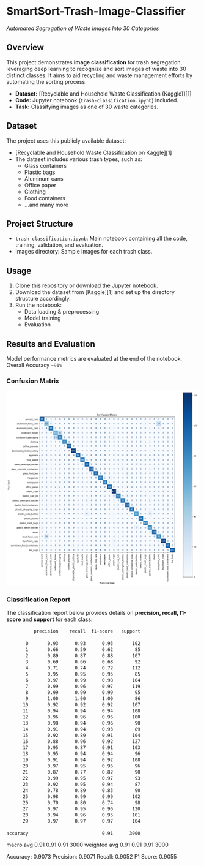 # SmartSort-Trash-Image-Classifier

_Automated Segregation of Waste Images Into 30 Categories_

## Overview

This project demonstrates **image classification** for trash segregation, leveraging deep learning to recognize and sort images of waste into 30 distinct classes. It aims to aid recycling and waste management efforts by automating the sorting process.

- **Dataset:** [Recyclable and Household Waste Classification (Kaggle)][1]
- **Code:** Jupyter notebook (`trash-classification.ipynb`) included.
- **Task:** Classifying images as one of 30 waste categories.

## Dataset

The project uses this publicly available dataset:
- [Recyclable and Household Waste Classification on Kaggle][1]
- The dataset includes various trash types, such as:
  - Glass containers
  - Plastic bags
  - Aluminum cans
  - Office paper
  - Clothing
  - Food containers
  - ...and many more

## Project Structure

- `trash-classification.ipynb`: Main notebook containing all the code, training, validation, and evaluation.
- Images directory: Sample images for each trash class.

## Usage

1. Clone this repository or download the Jupyter notebook.
2. Download the dataset from [Kaggle][1] and set up the directory structure accordingly.
3. Run the notebook:
   - Data loading & preprocessing
   - Model training
   - Evaluation

## Results and Evaluation

Model performance metrics are evaluated at the end of the notebook.
Overall Accuracy `~91%`

### Confusion Matrix

![Confusion Matrix](confusion_matrix.png)

### Classification Report

The classification report below provides details on **precision, recall, f1-score** and **support** for each class:

              precision    recall  f1-score   support

           0       0.93      0.93      0.93       102
           1       0.66      0.59      0.62        85
           2       0.89      0.87      0.88       107
           3       0.69      0.66      0.68        92
           4       0.71      0.74      0.72       112
           5       0.95      0.95      0.95        85
           6       0.97      0.99      0.98       104
           7       0.99      0.96      0.97       119
           8       0.99      0.99      0.99        95
           9       1.00      1.00      1.00        86
          10       0.92      0.92      0.92       107
          11       0.94      0.94      0.94       108
          12       0.96      0.96      0.96       100
          13       0.98      0.94      0.96        90
          14       0.91      0.94      0.93        89
          15       0.92      0.89      0.91       104
          16       0.88      0.96      0.92       127
          17       0.95      0.87      0.91       103
          18       0.95      0.94      0.94        96
          19       0.91      0.94      0.92       108
          20       0.97      0.95      0.96        96
          21       0.87      0.77      0.82        90
          22       0.99      0.95      0.97        93
          23       0.92      0.95      0.94        87
          24       0.78      0.89      0.83        90
          25       0.98      0.99      0.99       102
          26       0.70      0.80      0.74        98
          27       0.97      0.95      0.96       120
          28       0.94      0.96      0.95       101
          29       0.97      0.97      0.97       104

    accuracy                           0.91      3000
   macro avg       0.91      0.91      0.91      3000
weighted avg       0.91      0.91      0.91      3000

Accuracy:  0.9073
Precision: 0.9071
Recall:    0.9052
F1 Score:  0.9055
